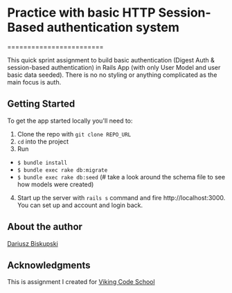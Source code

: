 # Practice with basic HTTP Session-Based authentication system
========================

This quick sprint assignment to build basic authentication (Digest Auth & session-based authentication) in Rails App (with only User Model and user basic data seeded). There is no no styling or anything complicated as the main focus is auth.

## Getting Started

To get the app started locally you'll need to:

1. Clone the repo with `git clone REPO_URL`
2. `cd` into the project
3. Run
  - `$ bundle install`
  - `$ bundle exec rake db:migrate`
  - `$ bundle exec rake db:seed`
(# take a look around the schema file to see how models were created)

4. Start up the server with `rails s` command and fire http://localhost:3000. You can set up and account and login back.


## About the author
[Dariusz Biskupski](http://dariuszbiskupski.com/)

## Acknowledgments

This is assignment I created for [Viking Code School](https://www.vikingcodeschool.com/)
